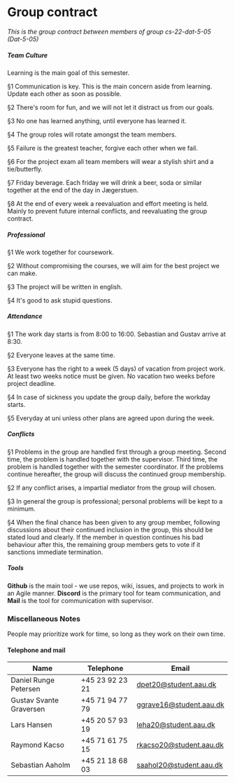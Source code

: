 # Group contract

*This is the group contract between members of group cs-22-dat-5-05 (Dat-5-05)*

##### Team Culture

Learning is the main goal of this semester.

§1 Communication is key. This is the main concern aside from learning. Update each other as soon as possible.

§2 There's room for fun, and we will not let it distract us from our goals.

§3 No one has learned anything, until everyone has learned it.

§4 The group roles will rotate amongst the team members.

§5 Failure is the greatest teacher, forgive each other when we fail.

§6 For the project exam all team members will wear a stylish shirt and a tie/butterfly.

§7 Friday beverage. Each friday we will drink a beer, soda or similar together at the end of the day in Jægerstuen.

§8 At the end of every week a reevaluation and effort meeting is held. Mainly to prevent future internal conflicts, and reevaluating the group contract.

##### Professional

§1 We work together for coursework.

§2 Without compromising the courses, we will aim for the best project we can make.

§3 The project will be written in english.

§4 It's good to ask stupid questions.

##### Attendance

§1 The work day starts is from 8:00 to 16:00. Sebastian and Gustav arrive at 8:30.

§2 Everyone leaves at the same time.

§3 Everyone has the right to a week (5 days) of vacation from project work. At least two weeks notice must be given. No vacation two weeks before project deadline.

§4 In case of sickness you update the group daily, before the workday starts.

§5 Everyday at uni unless other plans are agreed upon during the week.

##### Conflicts

§1 Problems in the group are handled first through a group meeting. Second time, the problem is handled together with the supervisor. Third time, the problem is handled together with the semester coordinator. If the problems continue hereafter, the group will discuss the continued group membership.

§2 If any conflict arises, a impartial mediator from the group will chosen.

§3 In general the group is professional; personal problems will be kept to a minimum.

§4 When the final chance has been given to any group member, following discussions about their continued inclusion in the group, this should be stated loud and clearly. If the member in question continues his bad behaviour after this, the remaining group members gets to vote if it sanctions immediate termination.

##### Tools

**Github** is the main tool - we use repos, wiki, issues, and projects to work in an Agile manner. **Discord** is the primary tool for team communication, and **Mail** is the tool for communication with supervisor.

### Miscellaneous Notes

People may prioritize work for time, so long as they work on their own time.

#### Telephone and mail

| Name                        | Telephone       | Email                   |
| --------------------------- | --------------- | ----------------------- |
| Daniel Runge Petersen       | +45 23 92 23 21 | dpet20@student.aau.dk   |
| Gustav Svante Graversen     | +45 71 94 77 79 | ggrave16@student.aau.dk |
| Lars Hansen                 | +45 20 57 93 19 | leha20@student.aau.dk   |
| Raymond Kacso               | +45 71 61 75 15 | rkacso20@student.aau.dk |
| Sebastian Aaholm            | +45 21 18 68 03 | saahol20@student.aau.dk |
